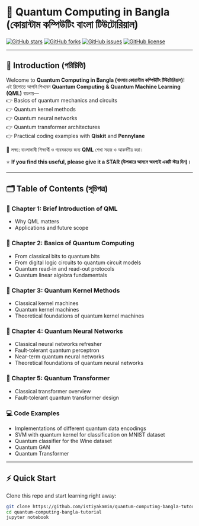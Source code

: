 # 🌌 Quantum Computing in Bangla (কোয়ান্টাম কম্পিউটিং বাংলা টিউটোরিয়াল)

[![GitHub stars](https://img.shields.io/github/stars/istiyakamin/quantum-computing-bangla-tutorial?style=social)](https://github.com/istiyakamin/quantum-computing-bangla-tutorial/stargazers)
[![GitHub forks](https://img.shields.io/github/forks/istiyakamin/quantum-computing-bangla-tutorial?style=social)](https://github.com/istiyakamin/quantum-computing-bangla-tutorial/network/members)
[![GitHub issues](https://img.shields.io/github/issues/istiyakamin/quantum-computing-bangla-tutorial)](https://github.com/istiyakamin/quantum-computing-bangla-tutorial/issues)
[![GitHub license](https://img.shields.io/github/license/istiyakamin/quantum-computing-bangla-tutorial)](LICENSE)

---

## 📖 Introduction (পরিচিতি)

Welcome to **Quantum Computing in Bangla (বাংলায় কোয়ান্টাম কম্পিউটিং টিউটোরিয়াল)**!  
এই রিপোতে আপনি শিখবেন **Quantum Computing & Quantum Machine Learning (QML)** বাংলায়—  
👉 Basics of quantum mechanics and circuits  
👉 Quantum kernel methods  
👉 Quantum neural networks  
👉 Quantum transformer architectures  
👉 Practical coding examples with **Qiskit** and **Pennylane**  

🚀 লক্ষ্য: বাংলাভাষী শিক্ষার্থী ও গবেষকদের জন্য **QML** শেখা সহজ ও আকর্ষণীয় করা।  

⭐ **If you find this useful, please give it a STAR (উপকারে আসলে অবশ্যই একটি স্টার দিন)।**  

---

## 🗂 Table of Contents (সূচিপত্র)

### 📘 Chapter 1: Brief Introduction of QML
- Why QML matters  
- Applications and future scope  

### 📘 Chapter 2: Basics of Quantum Computing
- From classical bits to quantum bits  
- From digital logic circuits to quantum circuit models  
- Quantum read-in and read-out protocols  
- Quantum linear algebra fundamentals  

### 📘 Chapter 3: Quantum Kernel Methods
- Classical kernel machines  
- Quantum kernel machines  
- Theoretical foundations of quantum kernel machines  

### 📘 Chapter 4: Quantum Neural Networks
- Classical neural networks refresher  
- Fault-tolerant quantum perceptron  
- Near-term quantum neural networks  
- Theoretical foundations of quantum neural networks  

### 📘 Chapter 5: Quantum Transformer
- Classical transformer overview  
- Fault-tolerant quantum transformer design  

### 💻 Code Examples
- Implementations of different quantum data encodings  
- SVM with quantum kernel for classification on MNIST dataset  
- Quantum classifier for the Wine dataset  
- Quantum GAN  
- Quantum Transformer  

---

## ⚡ Quick Start

Clone this repo and start learning right away:  

```bash
git clone https://github.com/istiyakamin/quantum-computing-bangla-tutorial.git
cd quantum-computing-bangla-tutorial
jupyter notebook
